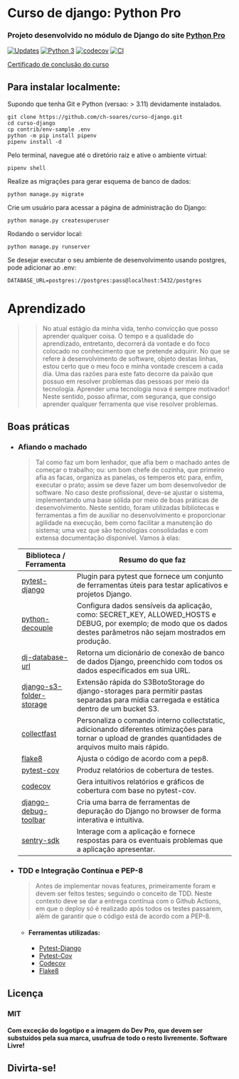 # Curso de django: Python Pro

### Projeto desenvolvido no módulo de Django do site [Python Pro](https://pythonpro.com.br/)

[![Updates](https://pyup.io/repos/github/ch-soares/curso-django/shield.svg)](https://pyup.io/repos/github/ch-soares/curso-django/)
[![Python 3](https://pyup.io/repos/github/ch-soares/curso-django/python-3-shield.svg)](https://pyup.io/repos/github/ch-soares/curso-django/)
[![codecov](https://codecov.io/gh/ch-soares/curso-django/branch/main/graph/badge.svg?token=K7IYCXB0SR)](https://codecov.io/gh/ch-soares/curso-django)
[![CI](https://github.com/ch-soares/curso-django/actions/workflows/.deploy.yml/badge.svg)](https://github.com/ch-soares/curso-django/actions/workflows/.deploy.yml)

[Certificado de conclusão do curso](https://plataforma.dev.pro.br/certificates/Q50LmK)

## Para instalar localmente:

Supondo que tenha Git e Python (versao: > 3.11) devidamente instalados.

```
git clone https://github.com/ch-soares/curso-django.git
cd curso-django
cp contrib/env-sample .env
python -m pip install pipenv
pipenv install -d
```

Pelo terminal, navegue até o diretório raiz e ative o ambiente virtual: 

```commandline
pipenv shell
```

Realize as migrações para gerar esquema de banco de dados:

```commandline
python manage.py migrate
```

Crie um usuário para acessar a página de administração do Django:

```commandline
python manage.py createsuperuser
```

Rodando o servidor local:

```commandline
python manage.py runserver
```

Se desejar executar o seu ambiente de desenvolvimento usando postgres, pode adicionar ao .env:

```commandline
DATABASE_URL=postgres://postgres:pass@localhost:5432/postgres
```

# Aprendizado

>>No atual estágio da minha vida, tenho convicção que posso aprender qualquer coisa. O tempo e a qualidade do aprendizado, entretanto, decorrerá da vontade e do foco colocado no conhecimento que se pretende adquirir. No que se refere à desenvolvimento de software, objeto destas linhas, estou certo que o meu foco e minha vontade crescem a cada dia. Uma das razões para este fato decorre da paixão que possuo em resolver problemas das pessoas por meio da tecnologia. Aprender uma tecnologia nova é sempre motivador! Neste sentido, posso afirmar, com segurança, que consigo aprender qualquer ferramenta que vise resolver problemas.

## Boas práticas

- ### Afiando o machado

    >Tal como faz um bom lenhador, que afia bem o machado antes de começar o trabalho; ou: um bom chefe de cozinha, que primeiro afia as facas, organiza as panelas, os temperos etc para, enfim, executar o prato; assim se deve fazer um bom desenvolvedor de software. No caso deste profissional, deve-se ajustar o sistema, implementando uma base sólida por meio de boas práticas de desenvolvimento. 
Neste sentido, foram utilizadas bibliotecas e ferramentas a fim de auxiliar no desenvolvimento e proporcionar agilidade na execução, bem como facilitar a manutenção do sistema; uma vez que são tecnologias consolidadas e com extensa documentação disponível. Vamos à elas:

   | Biblioteca / Ferramenta                                                        | Resumo do que faz                                                                                                                                                     |
   |--------------------------------------------------------------------------------|-----------------------------------------------------------------------------------------------------------------------------------------------------------------------|
   | [pytest-django](https://pytest-django.readthedocs.io/en/latest/)               | Plugin para pytest que fornece um conjunto de ferramentas úteis para testar aplicativos e projetos Django.                                                            |
   | [python-decouple](https://pypi.org/project/python-decouple/)                   | Configura dados sensíveis da aplicação, como: SECRET_KEY, ALLOWED_HOSTS e DEBUG, por exemplo; de modo que os dados destes parâmetros não sejam mostrados em produção. |  
   | [dj-database-url](https://pypi.org/project/dj-database-url/)                   | Retorna um dicionário de conexão de banco de dados Django, preenchido com todos os dados especificados em sua URL.                                                    |
   | [django-s3-folder-storage](https://pypi.org/project/django-s3-folder-storage/) | Extensão rápida do S3BotoStorage do django-storages para permitir pastas separadas para mídia carregada e estática dentro de um bucket S3.                            |
   | [collectfast](https://pypi.org/project/Collectfast/)                           | Personaliza o comando interno collectstatic, adicionando diferentes otimizações para tornar o upload de grandes quantidades de arquivos muito mais rápido.            |
   | [flake8](https://pypi.org/project/flake8/)                                     | Ajusta o código de acordo com a pep8.                                                                                                                                 |
   | [pytest-cov](https://pypi.org/project/pytest-cov/)                             | Produz relatórios de cobertura de testes.                                                                                                                             |
   | [codecov](https://docs.codecov.com/docs)                                       | Gera intuitivos relatórios e gráficos de cobertura com base no pytest-cov.                                                                                            |
   | [django-debug-toolbar](https://django-debug-toolbar.readthedocs.io/en/latest/) | Cria uma barra de ferramentas de depuração do Django no browser de forma interativa e intuitiva.                                                                      |
   | [sentry-sdk](https://docs.sentry.io/platforms/python/guides/django/)           | Interage com a aplicação e fornece respostas para os eventuais problemas que a aplicação apresentar.                                                                  

- ### TDD e Integração Contínua e PEP-8

    >Antes de implementar novas features, primeiramente foram e devem ser feitos testes; seguindo o conceito de TDD. Neste contexto deve se dar a entrega contínua com o Github Actions, em que o deploy só é realizado após todos os testes passarem, além de garantir que o código está de acordo com a PEP-8.

  - #### Ferramentas utilizadas:
    - [Pytest-Django]([Pytest-django](https://pytest-django.readthedocs.io/en/latest/))
    - [Pytest-Cov](https://pypi.org/project/pytest-cov/)
    - [Codecov](https://docs.codecov.com/docs)
    - [Flake8](https://pypi.org/project/flake8/) 

## Licença

### MIT

#### Com exceção do logotipo e a imagem do Dev Pro, que devem ser substuídos pela sua marca, usufrua de todo o resto livremente. Software Livre!

## Divirta-se!
